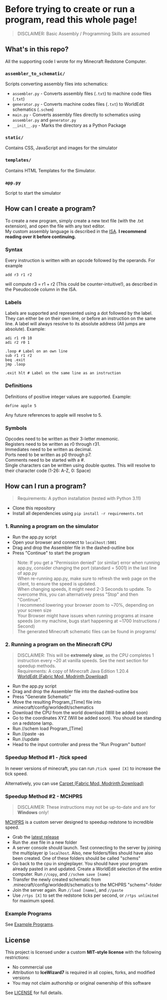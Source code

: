 # Before trying to create or run a program, read this whole page!
> DISCLAIMER: Basic Assembly / Programming Skills are assumed

## What's in this repo?

All the supporting code I wrote for my Minecraft Redstone Computer.

### `assembler_to_schematic/`

Scripts converting assembly files into schematics:

- `assembler.py` - Converts assembly files (`.txt`) to machine code files (`.txt`)
- `generator.py` - Converts machine codes files (`.txt`) to WorldEdit schematics (`.schem`)
- `main.py` - Converts assembly files directly to schematics using `assembler.py` and `generator.py`
- `__init__.py` - Marks the directory as a Python Package

### `static/`

Contains CSS, JavaScript and images for the simulator

### `templates/`

Contains HTML Templates for the Simulator.

### `app.py`

Script to start the simulator

## How can I create a program?

To create a new program, simply create a new text file (with the .txt extension), and open the file with any text editor. \
My custom assembly language is described in the [ISA](https://docs.google.com/spreadsheets/d/1viN53t4hzh6zwSHijZFirdvYLe23ab2iistlOhTBxLI/edit?usp=sharing). **I recommend reading over it before continuing.**

### Syntax

Every instruction is written with an opcode followed by the operands. For example

``add r3 r1 r2``

will compute r3 = r1 + r2 (This could be counter-intuitive!), as  described in the Pseudocode column in the ISA.

### Labels

Labels are supported and represented using a dot followed by the label. They can either be on their own line, or before an instruction on the same line. A label will always resolve to its absolute address (All jumps are absolute). Example:

```
adi r1 r0 10
adi r2 r0 1

.loop # Label on an own line
sub r1 r1 r2
beq .exit
jmp .loop

.exit hlt # Label on the same line as an instruction
```

### Definitions

Definitions of positive integer values are supported. Example:

```
define apple 5
```

Any future references to apple will resolve to 5.

### Symbols

Opcodes need to be written as their 3-letter mnemonic. \
Registers need to be written as r0 through r31. \
Immediates need to be written as decimal. \
Ports need to be written as p0 through p7. \
Comments need to be started with a #. \
Single characters can be written using double quotes. This will resolve to their character code (1-26: A-Z, 0: Space)

## How can I run a program?

>Requirements: A python installation (tested with Python 3.11)

- Clone this repository
- Install all dependencies using
```pip install -r requirements.txt```

### 1. Running a program on the simulator

- Run the app.py script
- Open your browser and connect to ```localhost:5001```
- Drag and drop the Assembler file in the dashed-outline box
- Press "Continue" to start the program

> Note:
If you get a "Permission denied" (or similar) error when running app.py, consider changing the port (standard = 5001) in the last line of app.py \
When re-running app.py, make sure to refresh the web page on the client, to ensure the speed is updated. \
When changing speeds, it might need 2-3 Seconds to update. To overcome this, you can alternatively press "Stop" and then "Continue". \
I recommend lowering your browser zoom to ~70%, depending on your screen size \
Your Browser might have issues when running programs at insane speeds (on my machine, bugs start happening at ~1700 Instructions / Second) \
The generated Minecraft schematic files can be found in programs/

### 2. Running a program on the Minecraft CPU
> DISCLAIMER: This will be **extremely slow**, as the CPU completes 1 instruction every ~20 at vanilla speeds. See the next section for speedup methods. \
Requirements: A copy of Minecraft Java Edition 1.20.4 \
[WorldEdit (Fabric Mod, Modrinth Download)](https://modrinth.com/plugin/worldedit)

- Run the app.py script
- Drag and drop the Assembler file into the dashed-outline box
- Press "Generate Schematic"
- Move the resulting Program\_\[Time\] file into .minecraft/config/worldedit/schematics
- Download the CPU from the world download (Will be added soon)
- Go to the coordinates XYZ (Will be added soon). You should be standing on a redstone lamp.
- Run //schem load Program\_\[Time\]
- Run //paste -as
- Run //update
- Head to the input controller and press the "Run Program" button!

### Speedup Method #1 - /tick speed

In newer versions of minecraft, you can run
``/tick speed [X]`` to increase the tick speed.

Alternatively, you can use [Carpet (Fabric Mod, Modrinth Download)](https://modrinth.com/mod/carpet)

### Speedup Method #2 - MCHPRS
> DISCLAIMER: These instructions may not be up-to-date and are for **Windows** only!

[MCHPRS](https://github.com/MCHPR/MCHPRS/releases) is a custom server designed to speedup redstone to incredible speed.

- Grab the [latest release](https://github.com/MCHPR/MCHPRS/releases)
- Run the .exe file in a new folder
- A server console should launch. Test connecting to the server by joining the multiplayer ip ```localhost```. Also, new folders/files should have also been created. One of these folders should be called "schems"
- Go back to the cpu in singleplayer. You should have your program already pasted in and updated. Create a WorldEdit selection of the entire computer. Run ``//copy``, and ```//schem save [name]```
- Transfer the newly created schematic from .minecraft/config/worldedit/schematics to the MCHPRS "schems"-folder
- Join the server again. Run ```//load [name]```, and ```//paste```
- Use ```/rtps [X]``` to set the redstone ticks per second, or ```/rtps unlimited``` for maximum speed.



### Example Programs
See [Example Programs](./example_programs).


## License

This project is licensed under a custom **MIT-style license** with the following restrictions:
- No commercial use
- Attribution to **IceWizard7** is required in all copies, forks, and modified versions
- You may not claim authorship or original ownership of this software

See [LICENSE](./LICENSE) for full details.
